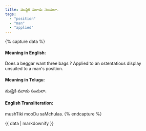 ```yaml
---
title: ముష్టికి మూడు సంచులా.
tags:
  - "position"
  - "man"
  - "applied"
---
```


{% capture data %}
#### Meaning in English:
Does a beggar want three bags ?
Applied to an ostentatious display unsuited to a man's position.

#### Meaning in Telugu:
ముష్టికి మూడు సంచులా.

#### English Transliteration:
mushTiki mooDu saMchulaa.
{% endcapture %}

{{ data | markdownify }}

